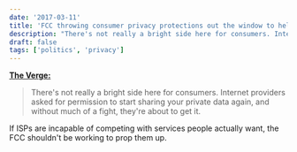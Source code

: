 ```yaml
---
date: '2017-03-11'
title: 'FCC throwing consumer privacy protections out the window to help ISPs'
description: "There's not really a bright side here for consumers. Internet providers asked for permission to start sharing your private data again, and without much of a fight, they're about to get it."
draft: false
tags: ['politics', 'privacy']
---
```


**[The Verge:](http://www.theverge.com/2017/3/10/14881068/fcc-privacy-rules-fight-web-history-ads)**

> There's not really a bright side here for consumers. Internet providers asked for permission to start sharing your private data again, and without much of a fight, they're about to get it.<!-- excerpt -->

If ISPs are incapable of competing with services people actually want, the FCC shouldn't be working to prop them up.
